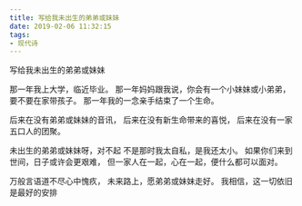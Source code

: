 ```yaml
---
title: 写给我未出生的弟弟或妹妹
date: 2019-02-06 11:32:15
tags:
- 现代诗
---
```


写给我未出生的弟弟或妹妹

那一年我上大学，临近毕业。
那一年妈妈跟我说，你会有一个小妹妹或小弟弟，要不要在家带孩子。
那一年我的一念亲手结束了一个生命。

后来在没有弟弟或妹妹的音讯，
后来在没有新生命带来的喜悦，
后来在没有一家五口人的团聚。

未出生的弟弟或妹妹呀，对不起
不是那时我太自私，是我还太小。
如果你们来到世间，日子或许会更艰难，
但一家人在一起，心在一起，便什么都可以面对。

万般言语道不尽心中愧疚，
未来路上，愿弟弟或妹妹走好。
我相信，这一切依旧是最好的安排


